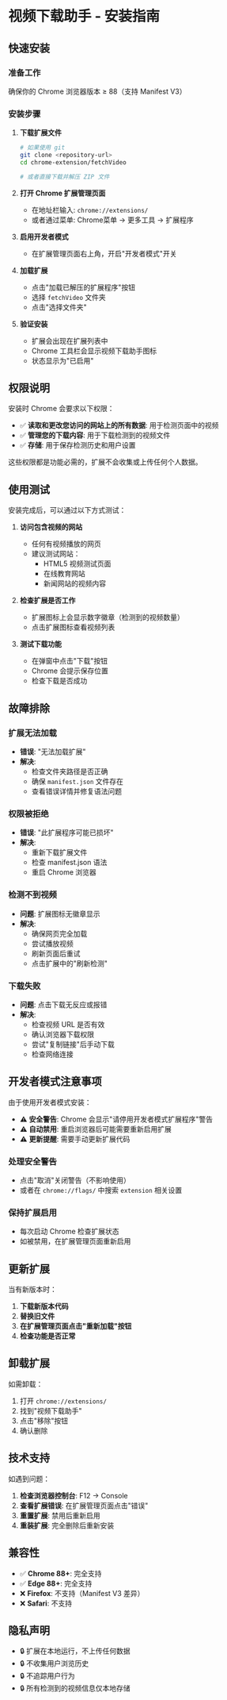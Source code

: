 # 视频下载助手 - 安装指南

## 快速安装

### 准备工作
确保你的 Chrome 浏览器版本 ≥ 88（支持 Manifest V3）

### 安装步骤

1. **下载扩展文件**
   ```bash
   # 如果使用 git
   git clone <repository-url>
   cd chrome-extension/fetchVideo
   
   # 或者直接下载并解压 ZIP 文件
   ```

2. **打开 Chrome 扩展管理页面**
   - 在地址栏输入: `chrome://extensions/`
   - 或者通过菜单: Chrome菜单 → 更多工具 → 扩展程序

3. **启用开发者模式**
   - 在扩展管理页面右上角，开启"开发者模式"开关

4. **加载扩展**
   - 点击"加载已解压的扩展程序"按钮
   - 选择 `fetchVideo` 文件夹
   - 点击"选择文件夹"

5. **验证安装**
   - 扩展会出现在扩展列表中
   - Chrome 工具栏会显示视频下载助手图标
   - 状态显示为"已启用"

## 权限说明

安装时 Chrome 会要求以下权限：

- ✅ **读取和更改您访问的网站上的所有数据**: 用于检测页面中的视频
- ✅ **管理您的下载内容**: 用于下载检测到的视频文件
- ✅ **存储**: 用于保存检测历史和用户设置

这些权限都是功能必需的，扩展不会收集或上传任何个人数据。

## 使用测试

安装完成后，可以通过以下方式测试：

1. **访问包含视频的网站**
   - 任何有视频播放的网页
   - 建议测试网站：
     - HTML5 视频测试页面
     - 在线教育网站
     - 新闻网站的视频内容

2. **检查扩展是否工作**
   - 扩展图标上会显示数字徽章（检测到的视频数量）
   - 点击扩展图标查看视频列表

3. **测试下载功能**
   - 在弹窗中点击"下载"按钮
   - Chrome 会提示保存位置
   - 检查下载是否成功

## 故障排除

### 扩展无法加载
- **错误**: "无法加载扩展"
- **解决**: 
  - 检查文件夹路径是否正确
  - 确保 `manifest.json` 文件存在
  - 查看错误详情并修复语法问题

### 权限被拒绝
- **错误**: "此扩展程序可能已损坏"
- **解决**:
  - 重新下载扩展文件
  - 检查 manifest.json 语法
  - 重启 Chrome 浏览器

### 检测不到视频
- **问题**: 扩展图标无徽章显示
- **解决**:
  - 确保网页完全加载
  - 尝试播放视频
  - 刷新页面后重试
  - 点击扩展中的"刷新检测"

### 下载失败
- **问题**: 点击下载无反应或报错
- **解决**:
  - 检查视频 URL 是否有效
  - 确认浏览器下载权限
  - 尝试"复制链接"后手动下载
  - 检查网络连接

## 开发者模式注意事项

由于使用开发者模式安装：

- ⚠️ **安全警告**: Chrome 会显示"请停用开发者模式扩展程序"警告
- ⚠️ **自动禁用**: 重启浏览器后可能需要重新启用扩展
- ⚠️ **更新提醒**: 需要手动更新扩展代码

### 处理安全警告
- 点击"取消"关闭警告（不影响使用）
- 或者在 `chrome://flags/` 中搜索 `extension` 相关设置

### 保持扩展启用
- 每次启动 Chrome 检查扩展状态
- 如被禁用，在扩展管理页面重新启用

## 更新扩展

当有新版本时：

1. **下载新版本代码**
2. **替换旧文件**
3. **在扩展管理页面点击"重新加载"按钮**
4. **检查功能是否正常**

## 卸载扩展

如需卸载：

1. 打开 `chrome://extensions/`
2. 找到"视频下载助手"
3. 点击"移除"按钮
4. 确认删除

## 技术支持

如遇到问题：

1. **检查浏览器控制台**: F12 → Console
2. **查看扩展错误**: 在扩展管理页面点击"错误"
3. **重置扩展**: 禁用后重新启用
4. **重装扩展**: 完全删除后重新安装

## 兼容性

- ✅ **Chrome 88+**: 完全支持
- ✅ **Edge 88+**: 完全支持  
- ❌ **Firefox**: 不支持（Manifest V3 差异）
- ❌ **Safari**: 不支持

## 隐私声明

- 🔒 扩展在本地运行，不上传任何数据
- 🔒 不收集用户浏览历史
- 🔒 不追踪用户行为
- 🔒 所有检测到的视频信息仅本地存储

